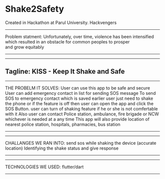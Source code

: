 # Shake2Safety
Created in Hackathon at Parul University. Hackvengers

***************************************************************************************************************************************
Problem statment:
Unfortunately, over time, violence has been intensified which resulted in an obstacle for common peoples to prosper and grow equitably
***************************************************************************************************************************************

-----------------------------
Tagline:
KISS - Keep It Shake and Safe
------------------------------

*************************************************************************************************************************************************************************
THE PROBELM IT SOLVES:
User can use this app to be safe and secure
User can add emergency contact in list for sending SOS message
To send SOS to emergency contact which is saved earlier user just need to shake the phone or if the feature is off then user can open the app and click the SOS Button.
user can turn of shaking feature if he or she is not comfertable with it
Also user can contact Police station, ambulance, fire brigade or NCW whichever is needed at a any time
This app will also provide location of nearest police station, hospitals, pharmacies, bus station
*************************************************************************************************************************************************************************

************************************************
CHALLANGES WE RAN INTO:
send sos while shaking the device
(accurate location)
Identifying the shake status and give response
************************************************

**********************
TECHNOLOGIES WE USED:
flutter/dart
**********************
